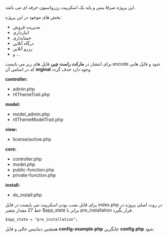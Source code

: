 این پروژه صرفا بیس و پایه یک اسکریپت رزرواسیون حرفه ای می باشد.

بخش های موجود در این پروژه:
- مدیریت فروش
- انبارداری
- حسابداری
- درگاه آنلاین
- رزرو آنلاین
- و ...

برای انتشار در **مارکت راست چین** فایل های زیر می بایست encode شود و فایل هایی که در اسامی آن **orginal** وجود دارد حذف گردد.

**controller:**
- admin.php
- rtlThemeTrait.php

**model:**
- model_admin.php
- rtlThemeModelTrait.php

**view:**
- license/active.php

**core:**
- controller.php
- model.php
- public-function.php
- private-function.php

**install:**
- do_install.php


برای قابل نصب بودن اسکریپت می بایست در فایل index.php در روت اصلی پروژه در خط 27 مقدار متغیر $app_state برابر با pre_installation قرار بگیرد.

`$app_state = "pre_installation";`

همچنین دیتابیس خالی و فایل **config-example.php** جایگزین **config.php** شود.

